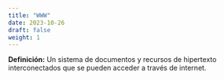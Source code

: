 ```yaml
---
title: "WWW"
date: 2023-10-26
draft: false
weight: 1
---
```


**Definición:** Un sistema de documentos y recursos de hipertexto interconectados que se pueden acceder a través de internet.
